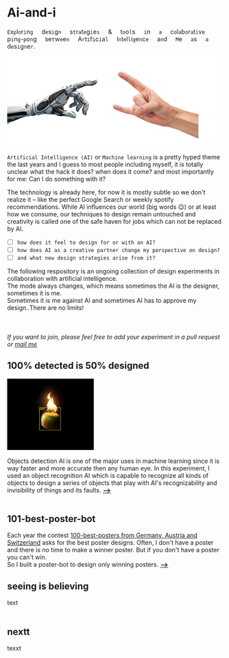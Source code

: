 # Ai-and-i

`E`x`p`l`o`r`i`n`g` &nbsp; &nbsp; d`e`s`i`g`n` &nbsp; &nbsp; s`t`r`a`t`e`g`i`e`s` &nbsp; &nbsp; &amp; &nbsp; &nbsp; t`o`o`l`s &nbsp; &nbsp; `i`n &nbsp; &nbsp; `a` &nbsp; &nbsp; c`o`l`a`b`o`r`a`t`i`v`e` &nbsp; &nbsp; p`i`n`g`-`p`o`n`g &nbsp; &nbsp; `b`e`t`w`e`e`n` &nbsp; &nbsp; A`r`t`i`f`i`c`i`a`l` &nbsp; &nbsp;  I`n`t`e`l`l`i`g`e`n`c`e` &nbsp; &nbsp; a`n`d &nbsp; &nbsp; `M`e &nbsp; &nbsp; `a`s &nbsp; &nbsp; `a` &nbsp; &nbsp; d`e`s`i`g`n`e`r`.

![ai and i](img/robot-metal-hand.jpg)

`Artificial Intelligence (AI)` or `Machine learning` is a pretty hyped theme the last years and I guess to most people including myself, it is totally unclear what the hack it does? when does it come? and most importantly for me: Can I do something with it?

The technology is already here, for now it is mostly subtle so we don't realize it – like the perfect Google Search or weekly spotify recommendations. While AI influences our world (big words 😉) or at least how we consume, our techniques to design remain untouched and creativity is called one of the safe haven for jobs which can not be replaced by AI.
  
- [ ] `how does it feel to design for or with an AI?`
- [ ] `how does AI as a creative partner change my perspective on design?` 
- [ ] `and what new design strategies arise from it?`

The following respository is an ongoing collection of design experiments in collaboration with artificial intelligence.  
The mode always changes, which means sometimes the AI is the designer, sometimes it is me.  
Sometimes it is me against AI and sometimes AI has to approve my design..There are no limits!  
<br>
<br>  
*If you want to join, please feel free to add your experiment in a pull request or [mail me](mailto:ciao@pl80.cc?subject=[GitHub]AI%20and%20I)*

## 100% detected is 50% designed
<img src="img/real-apple-png.png" width="40%">  

Objects detection AI is one of the major uses in machine learning since it is way faster and more accurate then any human eye. In this experiment, I used an object recognition AI which is capable to recognize all kinds of objects to design a series of objects that play with AI's recognizability and invisibility of things and its faults. [**-->**](detected-objects/README.md)  
<br>

## 101-best-poster-bot
Each year the contest [100-best-posters from Germany, Austria and Switzerland](http://100-beste-plakate.de/) asks for the best poster designs. Often, I don't have a poster and there is no time to make a winner poster. But if you don't have a poster you can't win.  
So I built a poster-bot to design only winning posters. [**-->**](101-best-poster-bot/README.md) 
<br>

## seeing is believing
text
<br>
<br>

## nextt
texxt

